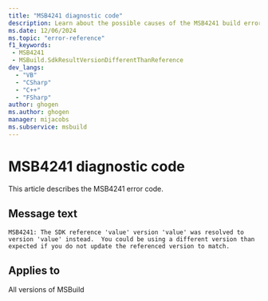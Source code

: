 ```yaml
---
title: "MSB4241 diagnostic code"
description: Learn about the possible causes of the MSB4241 build error, and get troubleshooting tips.
ms.date: 12/06/2024
ms.topic: "error-reference"
f1_keywords:
 - MSB4241
 - MSBuild.SdkResultVersionDifferentThanReference
dev_langs:
  - "VB"
  - "CSharp"
  - "C++"
  - "FSharp"
author: ghogen
ms.author: ghogen
manager: mijacobs
ms.subservice: msbuild
---
```


# MSB4241 diagnostic code

<!-- :::ErrorDefinitionDescription::: -->
<!-- :::editable-content name="introDescription"::: -->
This article describes the MSB4241 error code.
<!-- :::editable-content-end::: -->

## Message text

`MSB4241: The SDK reference 'value' version 'value' was resolved to version 'value' instead.  You could be using a different version than expected if you do not update the referenced version to match.`

<!-- :::editable-content name="postOutputDescription"::: -->
<!--
{StrBegin="MSB4241: "}
      LOCALIZATION:  Do not localize the word SDK.
-->
<!-- :::editable-content-end::: -->
<!-- :::ErrorDefinitionDescription-end::: -->

## Applies to

All versions of MSBuild
